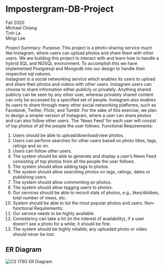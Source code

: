 # Impostergram-DB-Project
Fall 2020  
Michael Chiang   
Tinh La  
Mingi Lee  

Project Summary:
Purpose: 
This project is a photo-sharing service much like Instagram, where users can upload photos and share them with other users. We are building this project to interact with and learn how to handle a hybrid SQL and NOSQL environment. To accomplish this we have implemented Postgresql and Mongodb into our design to handle their respective sql natures.  
Instagram is a social networking service which enables its users to upload and share their photos  and videos with other users. Instagram users can choose to share information either publicly or privately. Anything shared publicly can be seen by any other user, whereas privately shared content can only be accessed by a specified set of people. Instagram also enables its users to share through many other social networking platforms, such as Facebook, Twitter, Flickr, and Tumblr. 
For the sake of this exercise, we plan to design a simpler version of Instagram, where a user can share photos and can also follow other users. The ‘News Feed’ for each user will consist of top photos of all the people the user follows. 
Functional Requirements:
1. Users should be able to upload/download/view photos. 
2. Users can perform searches for other users based on photo titles, tags, ratings and so on.
3. Users can follow other users. 
4. The system should be able to generate and display a user’s News Feed consisting of top  photos from all the people the user follows. 
5. The system should allow adding tags to photos. 
6. The system should allow searching photos on tags, ratings, dates or publishing users.
7. The system should allow commenting on photos. 
8. The system should allow tagging users to photos. 
9. Our services should be able to record stats of photos, e.g., likes/dislikes, total number of  views, etc. 
10. System should be able to list the most popular photos and users. 
Non-functional Requirements:
1. Our service needs to be highly available. 
2. Consistency can take a hit (in the interest of availability), if a user doesn’t see a photo for a while; it should be fine. 
3. The system should be highly reliable; any uploaded photo or video should never be lost.


## ER Diagram
![CS 179G ER Diagram](https://github.com/mychiang13/Impostergram-DB-Project/blob/main/images/CS%20179G%20ER%20Diagram.png)